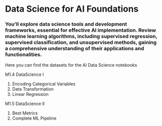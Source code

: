 # Data Science for AI Foundations

### You’ll explore data science tools and development frameworks, essential for effective AI implementation. Review machine learning algorithms, including supervised regression, supervised classification, and unsupervised methods, gaining a comprehensive understanding of their applications and functionalities.

Here you can find the datasets for the AI Data Science notebooks

M1.4 DataScience I
1. Encoding Categorical Variables
2. Data Transformation
3. Linear Regression

M1.5 DataScience II
1. Best Metrics
2. Complete ML Pipeline
